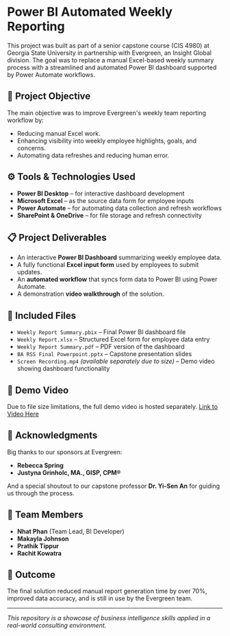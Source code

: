 # Power BI Automated Weekly Reporting

This project was built as part of a senior capstone course (CIS 4980) at Georgia State University in partnership with Evergreen, an Insight Global division. The goal was to replace a manual Excel-based weekly summary process with a streamlined and automated Power BI dashboard supported by Power Automate workflows.

## 🧠 Project Objective

The main objective was to improve Evergreen's weekly team reporting workflow by:
- Reducing manual Excel work.
- Enhancing visibility into weekly employee highlights, goals, and concerns.
- Automating data refreshes and reducing human error.

## ⚙️ Tools & Technologies Used

- **Power BI Desktop** – for interactive dashboard development
- **Microsoft Excel** – as the source data form for employee inputs
- **Power Automate** – for automating data collection and refresh workflows
- **SharePoint & OneDrive** – for file storage and refresh connectivity

## 📋 Project Deliverables

- An interactive **Power BI Dashboard** summarizing weekly employee data.
- A fully functional **Excel input form** used by employees to submit updates.
- An **automated workflow** that syncs form data to Power BI using Power Automate.
- A demonstration **video walkthrough** of the solution.

## 📂 Included Files

- `Weekly Report Summary.pbix` – Final Power BI dashboard file  
- `Weekly Report.xlsx` – Structured Excel form for employee data entry  
- `Weekly Report Summary.pdf` – PDF version of the dashboard  
- `BA RSS Final Powerpoint.pptx` – Capstone presentation slides  
- `Screen Recording.mp4` *(available separately due to size)* – Demo video showing dashboard functionality  

## 🎥 Demo Video

Due to file size limitations, the full demo video is hosted separately. [Link to Video Here](https://drive.google.com/file/d/1aNcyFVX6ytNS0lpc6t9cPxbVFurdxcPn/view?usp=drive_link)

## 🙌 Acknowledgments

Big thanks to our sponsors at Evergreen:
- **Rebecca Spring**
- **Justyna Grinholc, MA., GISP, CPM®**

And a special shoutout to our capstone professor **Dr. Yi-Sen An** for guiding us through the process.

## 👥 Team Members

- **Nhat Phan** (Team Lead, BI Developer)
- **Makayla Johnson**
- **Prathik Tippur**
- **Rachit Kowatra**

## 🏁 Outcome

The final solution reduced manual report generation time by over 70%, improved data accuracy, and is still in use by the Evergreen team.

---

*This repository is a showcase of business intelligence skills applied in a real-world consulting environment.*
